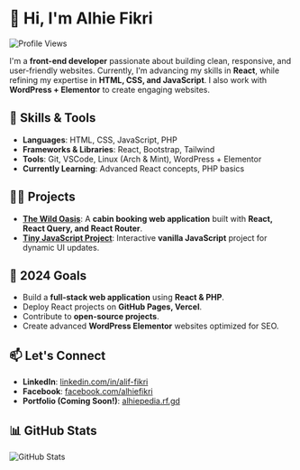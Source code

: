 # 👋 Hi, I'm Alhie Fikri

![Profile Views](https://komarev.com/ghpvc/?username=alhiefikri&color=blueviolet)

I'm a **front-end developer** passionate about building clean, responsive, and user-friendly websites. Currently, I'm advancing my skills in **React**, while refining my expertise in **HTML, CSS, and JavaScript**. I also work with **WordPress + Elementor** to create engaging websites.

## 🚀 Skills & Tools
- **Languages**: HTML, CSS, JavaScript, PHP
- **Frameworks & Libraries**: React, Bootstrap, Tailwind
- **Tools**: Git, VSCode, Linux (Arch & Mint), WordPress + Elementor
- **Currently Learning**: Advanced React concepts, PHP basics

## 👨‍💻 Projects
- [**The Wild Oasis**](#): A **cabin booking web application** built with **React, React Query, and React Router**.
- [**Tiny JavaScript Project**](https://alhiefikri.github.io/javascript-project/): Interactive **vanilla JavaScript** project for dynamic UI updates.

## 🎯 2024 Goals
- Build a **full-stack web application** using **React & PHP**.
- Deploy React projects on **GitHub Pages, Vercel**.
- Contribute to **open-source projects**.
- Create advanced **WordPress Elementor** websites optimized for SEO.

## 📫 Let's Connect
- **LinkedIn**: [linkedin.com/in/alif-fikri](https://www.linkedin.com/in/alif-fikri/)
- **Facebook**: [facebook.com/alhiefikri](https://www.facebook.com/alhiefikri)
- **Portfolio (Coming Soon!)**: [alhiepedia.rf.gd](https://alhiepedia.rf.gd)

## 📊 GitHub Stats
![GitHub Stats](https://github-readme-stats.vercel.app/api?username=alhiefikri&show_icons=true&theme=radical)

